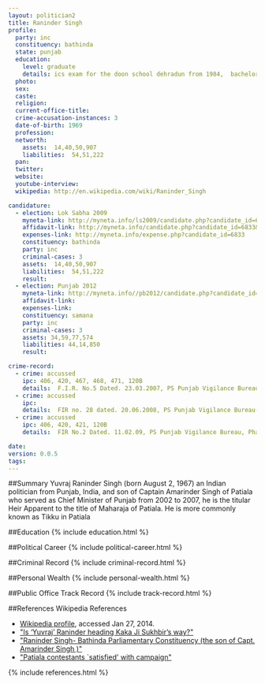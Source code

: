 ```yaml
---
layout: politician2
title: Raninder Singh
profile: 
  party: inc
  constituency: bathinda
  state: punjab
  education: 
    level: graduate
    details: ics exam for the doon school dehradun from 1984,  bachelor of science in business studies for the university of buckingham from 1989
  photo: 
  sex: 
  caste: 
  religion: 
  current-office-title: 
  crime-accusation-instances: 3
  date-of-birth: 1969
  profession: 
  networth: 
    assets:  14,40,50,907
    liabilities:  54,51,222
  pan: 
  twitter: 
  website: 
  youtube-interview: 
  wikipedia: http://en.wikipedia.com/wiki/Raninder_Singh

candidature: 
  - election: Lok Sabha 2009
    myneta-link: http://myneta.info/ls2009/candidate.php?candidate_id=6833
    affidavit-link: http://myneta.info/candidate.php?candidate_id=6833&scan=original
    expenses-link: http://myneta.info/expense.php?candidate_id=6833
    constituency: bathinda 
    party: inc
    criminal-cases: 3
    assets:  14,40,50,907
    liabilities:  54,51,222
    result:  
  - election: Punjab 2012
    myneta-link: http://myneta.info//pb2012/candidate.php?candidate_id=245
    affidavit-link: 
    expenses-link: 
    constituency: samana 
    party: inc
    criminal-cases: 3
    assets: 34,59,77,574
    liabilities: 44,14,850
    result:  

crime-record: 
  - crime: accussed
    ipc: 406, 420, 467, 468, 471, 120B
    details:  F.I.R. No.5 Dated. 23.03.2007, PS Punjab Vigilance Bureau, Ludhiana, Punjab,  Section 7,13(1)(c) (d) r/w S.13 (2), 14 PC  Act , 1988- Cheating, Bribery and corruption, The Court of Sh GK Rai Session Judge cum Special Judge, Ludhiana, Punjab-The  Challan report under  Section 173 Cr PC Dated. 28/11/2007 has been presented but no charges have been framed by the Court.  
  - crime: accussed
    ipc: 
    details:  FIR no. 28 dated. 20.06.2008, PS Punjab Vigilance Bureau-Patiala, Punjab, Section 7,8,9,13 (1) (d) (e) 14, R/W 120B and 13 (2)P.C. Act. 1988- Corruption and  Possession of assets disproportionate to  Known Sources of Income  
  - crime: accussed
    ipc: 406, 420, 421, 120B
    details:  FIR No.2 Dated. 11.02.09, PS Punjab Vigilance Bureau, Phase I, Mohali Punjab,  7, 13(1)(c)(d) r/w 13(2) PC Act  1988- Breach of Trust, Cheating and Corruption  

date: 
version: 0.0.5
tags: 
---
```

##Summary
Yuvraj Raninder Singh (born August 2, 1967) an Indian politician from Punjab, India, and son of Captain Amarinder Singh of Patiala who served as Chief Minister of Punjab from 2002 to 2007, he is the titular Heir Apparent to the title of Maharaja of Patiala. He is more commonly known as Tikku in Patiala




##Education
{% include education.html %}


##Political Career
{% include political-career.html %}


##Criminal Record
{% include criminal-record.html %}


##Personal Wealth
{% include personal-wealth.html %}


##Public Office Track Record
{% include track-record.html %}


##References
Wikipedia References
- [Wikipedia profile]({{page.profile.wikipedia}}), accessed Jan 27, 2014.
- ["Is ‘Yuvraj’ Raninder heading Kaka Ji Sukhbir’s way?"][wiki1]
- ["Raninder Singh- Bathinda Parliamentary Constituency (the son of Capt. Amarinder Singh )"][wiki2]
- ["Patiala contestants `satisfied' with campaign"][wiki3]

[wiki1]: http://articles.timesofindia.indiatimes.com/2002-09-16/chandigarh/27314250_1_political-aspirations-political-affairs-political-heirs
[wiki2]: http://www.nriinternet.com/NRIcongressparty/Indian_Leaders/A_Z/R/Raninder_Singh/BIO.htm
[wiki3]: http://www.indianexpress.com/res/web/pIe/ie/daily/19990907/ige07150.html


{% include references.html %}